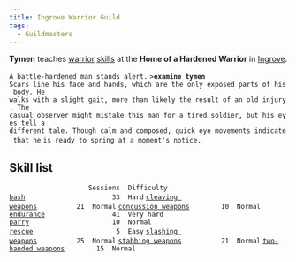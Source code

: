 ```yaml
---
title: Ingrove Warrior Guild
tags:
  - Guildmasters
---
```

**Tymen** teaches [warrior](warrior "wikilink")
[skills](skill "wikilink") at the **Home of a Hardened Warrior** in
[Ingrove](Anduin_Vale#Ingrove "wikilink").

`A battle-hardened man stands alert.`
`>`**`examine tymen`**
`Scars line his face and hands, which are the only exposed parts of his body. He`
`walks with a slight gait, more than likely the result of an old injury. The`
`casual observer might mistake this man for a tired soldier, but his eyes tell a`
`different tale. Though calm and composed, quick eye movements indicate that he`
`is ready to spring at a moment's notice.`

## Skill list

`                    Sessions  Difficulty`
[`bash`](bash "wikilink")`                      33  Hard`
[`cleaving weapons`](cleaving_weapons "wikilink")`          21  Normal`
[`concussion weapons`](concussion_weapons "wikilink")`        10  Normal`
[`endurance`](endurance "wikilink")`                 41  Very hard`
[`parry`](parry "wikilink")`                     10  Normal`
[`rescue`](rescue "wikilink")`                     5  Easy`
[`slashing weapons`](slashing_weapons "wikilink")`          25  Normal`
[`stabbing weapons`](stabbing_weapons "wikilink")`          21  Normal`
[`two-handed weapons`](two-handed_weapons "wikilink")`        15  Normal`
